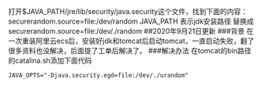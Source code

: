 打开$JAVA_PATH/jre/lib/security/java.security这个文件，找到下面的内容：securerandom.source=file:/dev/random 
JAVA_PATH 表示jdk安装路径
替换成securerandom.source=file:/dev/./random
##2020年9月21日更新
###背景
在一次重装阿里云ecs后，安装好jdk和tomcat后启动tomcat，一直启动失败，翻了很多资料也没解决，后面提了工单后解决了。
###解决办法
在tomcat的bin路径的catalina.sh添加下面代码
```
JAVA_OPTS="-Djava.security.egd=file:/dev/./urandom"
```
